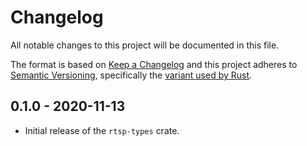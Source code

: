 # Changelog
All notable changes to this project will be documented in this file.

The format is based on [Keep a Changelog](http://keepachangelog.com/en/1.0.0/)
and this project adheres to [Semantic Versioning](http://semver.org/spec/v2.0.0.html),
specifically the [variant used by Rust](http://doc.crates.io/manifest.html#the-version-field).

## 0.1.0 - 2020-11-13
- Initial release of the `rtsp-types` crate.

[Unreleased]: https://github.com/sdroege/rtsp-types/compare/0.0.1...HEAD

